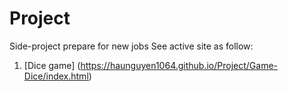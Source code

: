 # Project
 Side-project
prepare for new jobs
See active site as follow:
1. [Dice game] (https://haunguyen1064.github.io/Project/Game-Dice/index.html)
